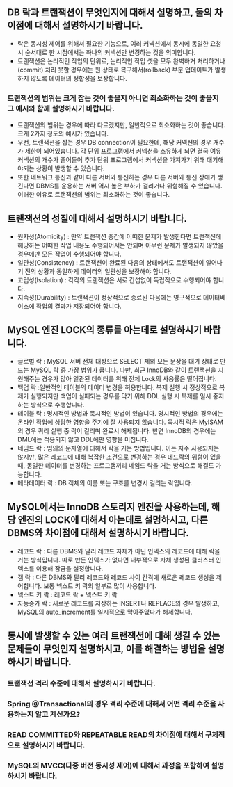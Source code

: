## DB 락과 트랜잭션이 무엇인지에 대해서 설명하고, 둘의 차이점에 대해서 설명하시기 바랍니다.
- 락은 동시성 제어를 위해서 필요한 기능으로, 여러 커넥션에서 동시에 동일한 요청시 순서대로 한 시점에서는 하나의 커넥션만 변경하는 것을 의미합니다.
- 트랜잭션은 논리적인 작업의 단위로, 논리적인 작업 셋을 모두 완벽하거 처리하거나(commit) 처리 못할 경우에는 원 상태로 복구해서(rollback) 부분 업데이트가 발생하지 않도록 데이터의 정합성을 보장합니다.

### 트랜잭션의 범위는 크게 잡는 것이 좋을지 아니면 최소화하는 것이 좋을지 그 예시와 함께 설명하시기 바랍니다.
- 트랜잭션의 범위는 경우에 따라 다르겠지만, 일반적으로 최소화하는 것이 좋습니다. 크게 2가지 정도의 예시가 있습니다.
- 우선, 트랜잭션을 잡는 경우 DB connection이 필요한데, 해당 커넥션의 경우 개수가 제한이 되어있습니다. 각 단위 프로그램에서 커넥션을 소유하게 되면 결국 여유 커넥션의 개수가 줄어들어 추가 단위 프로그램에서 커넥션을 가져가기 위해 대기해야되는 상황이 발생할 수 있습니다.
- 또한 네트워크 통신과 같이 다른 서버와 통신하는 경우 다른 서버와 통신 장애가 생긴다면 DBMS를 운용하는 서버 역시 높은 부하가 걸리거나 위험해질 수 있습니다. 이러한 이유로 트랜잭션의 범위는 최소화하는 것이 좋습니다.

## 트랜잭션의 성질에 대해서 설명하시기 바랍니다.
- 원자성(Atomicity) : 만약 트랜잭션 중간에 어떠한 문제가 발생한다면 트랜잭션에 해당하는 어떠한 작업 내용도 수행되어서는 안되며 아무런 문제가 발생되지 않았을 경우에만 모든 작업이 수행되어야 합니다.
- 일관성(Consistency) : 트랜잭션이 완료된 다음의 상태에서도 트랜잭션이 일어나기 전의 상황과 동일하게 데이터의 일관성을 보장해야 합니다.
- 고립성(Isolation) : 각각의 트랜잭션은 서로 간섭없이 독립적으로 수행되어야 합니다.
- 지속성(Durability) : 트랜잭션이 정상적으로 종료된 다음에는 영구적으로 데이터베이스에 작업의 결과가 저장되어야 합니다.

## MySQL 엔진 LOCK의 종류를 아는데로 설명하시기 바랍니다.
- 글로벌 락 : MySQL 서버 전체 대상으로 SELECT 제외 모든 문장을 대기 상태로 만드는 MySQL 락 중 가장 범위가 큽니다. 다만, 최근 InnoDB와 같이 트랜잭션을 지원해주는 경우가 많아 일관된 데이터를 위해 전체 Lock의 사용률은 떨어집니다.
- 백업 락 :일반적인 테이블의 데이터 변경을 허용합니다. 복제 실행 시 정상적으로 복제가 실행되지만 백업이 실패되는 경우를 막기 위해 DDL 실행 시 복제를 일시 중지하는 방식으로 수행합니다.
- 테이블 락 : 명시적인 방법과 묵시적인 방법이 있습니다. 명시적인 방법의 경우에는 온라인 작업에 상당한 영향을 주기에 잘 사용되지 않습니다. 묵시적 락은 MyISAM의 경우 쿼리 실행 중 락이 걸리며 완료시 해제됩니다. 반면 InnoDB의 경우에는 DML에는 적용되지 않고 DDL에만 영향을 미칩니다.
- 네임드 락 : 임의의 문자열에 대해서 락을 거는 방법입니다. 이는 자주 사용되지는 않지만, 많은 레코드에 대해 복잡한 조건으로 변경하는 경우 데드락의 위험이 있을 때, 동일한 데이터를 변경하는 프로그램끼리 네임드 락을 거는 방식으로 해결도 가능합니다.
- 메타데이터 락 : DB 객체의 이름 또는 구조를 변경시 걸리는 락입니다.

## MySQL에서는 InnoDB 스토리지 엔진을 사용하는데, 해당 엔진의 LOCK에 대해서 아는데로 설명하시고, 다른 DBMS와 차이점에 대해서 설명하시기 바랍니다.
- 레코드 락 : 다른 DBMS와 달리 레코드 자체가 아닌 인덱스의 레코드에 대해 락을 거는 방식입니다. 따로 만든 인덱스가 없다면 내부적으로 자체 생성된 클러스터 인덱스를 이용해 잠금을 설정합니다.
- 갭 락 : 다른 DBMS와 달리 레코드와 레코드 사이 간격에 새로운 레코드 생성을 제어합니다. 보통 넥스트 키 락의 일부로 많이 사용합니다.
- 넥스트 키 락 : 레코드 락 + 넥스트 키 락
- 자동증가 락 : 새로운 레코드를 저장하는 INSERT나 REPLACE의 경우 발생하고, MySQL의 auto_increment를 일시적으로 막아주었다가 해제합니다.

## 동시에 발생할 수 있는 여러 트랜잭션에 대해 생길 수 있는 문제들이 무엇인지 설명하시고, 이를 해결하는 방법을 설명하시기 바랍니다.

### 트랜잭션 격리 수준에 대해서 설명하시기 바랍니다.

### Spring @Transactional의 경우 격리 수준에 대해서 어떤 격리 수준을 사용하는지 알고 계신가요?

### READ COMMITTED와 REPEATABLE READ의 차이점에 대해서 구체적으로 설명하시기 바랍니다.

### MySQL의 MVCC(다중 버전 동시성 제어)에 대해서 과정을 포함하여 설명하시기 바랍니다.

